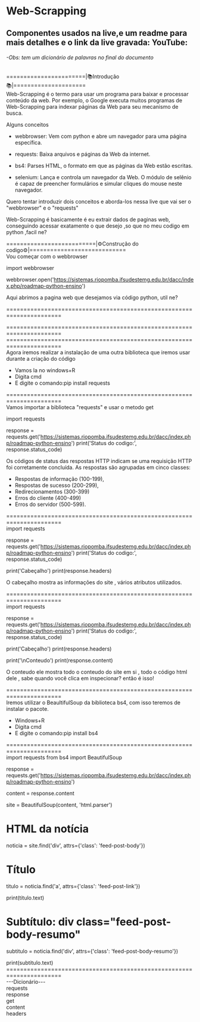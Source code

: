# Web-Scrapping
## Componentes usados na live,e um readme para mais detalhes e o link da live gravada: YouTube:
###### -Obs: tem um dicionário de palavras no final do documento

=======================|📚Introdução📚|=====================<br />
Web-Scrapping é o termo para usar um programa para baixar e processar conteúdo da web.
Por exemplo, o Google executa muitos programas de Web-Scrapping para indexar 
páginas da Web para seu mecanismo de busca.

Alguns conceitos 
* webbrowser: Vem com python e abre um navegador para uma página específica.

* requests: Baixa arquivos e páginas da Web da internet.

* bs4: Parses HTML, o formato em que as páginas da Web estão escritas.

* selenium: Lança e controla um navegador da Web. O módulo de selênio é capaz de preencher formulários e simular cliques do mouse neste navegador.

Quero tentar introduzir dois conceitos e aborda-los nessa live que vai ser o "webbrowser" e o "requests"

Web-Scrapping é basicamente é eu extrair dados de paginas web, conseguindo acessar exatamente o que desejo 
,so que no meu codigo em python ,facil ne?

==========================|⚙️Construção do codigo⚙️|============================<br />
Vou começar com o webbrowser

import webbrowser

webbrowser.open('https://sistemas.riopomba.ifsudestemg.edu.br/dacc/index.php/roadmap-python-ensino')

Aqui abrimos a pagina web que desejamos via código python, util ne? 

======================================================================<br />

======================================================================<br />
======================================================================<br />
Agora iremos realizar a instalação de uma outra biblioteca que iremos usar durante a criação do código
* Vamos la no windows+R 
* Digita cmd 
* E digite o comando:pip install requests

======================================================================<br />
Vamos importar a biblioteca "requests" e usar o metodo get

import requests

response = requests.get('https://sistemas.riopomba.ifsudestemg.edu.br/dacc/index.php/roadmap-python-ensino')
print('Status do codigo:', response.status_code)

Os códigos de status das respostas HTTP indicam se uma requisição HTTP foi corretamente concluída.
As respostas são agrupadas em cinco classes:

* Respostas de informação (100-199),
* Respostas de sucesso (200-299),
* Redirecionamentos (300-399)
* Erros do cliente (400-499)
* Erros do servidor (500-599).

======================================================================<br />
import requests

response = requests.get('https://sistemas.riopomba.ifsudestemg.edu.br/dacc/index.php/roadmap-python-ensino')
print('Status do codigo:', response.status_code)

print('Cabeçalho')
print(response.headers)

O cabeçalho mostra as informações do site , vários atributos utilizados.

======================================================================<br />
import requests

response = requests.get('https://sistemas.riopomba.ifsudestemg.edu.br/dacc/index.php/roadmap-python-ensino')
print('Status do codigo:', response.status_code)

print('Cabeçalho')
print(response.headers)

print('\nConteudo')
print(response.content)

O conteudo ele mostra todo o conteudo do site em si , todo o código html dele ,
sabe quando você clica em inspecionar? então é isso!

======================================================================<br />
Iremos utilizar o BeaultifulSoup da biblioteca bs4, com isso teremos de instalar 
o pacote.
* Windows+R 
* Digita cmd 
* E digite o comando:pip install bs4

======================================================================<br />
import requests
from bs4 import BeautifulSoup

response = requests.get('https://sistemas.riopomba.ifsudestemg.edu.br/dacc/index.php/roadmap-python-ensino')

content = response.content

site = BeautifulSoup(content, 'html.parser')

# HTML da notícia
noticia = site.find('div', attrs={'class': 'feed-post-body'})

# Título
titulo = noticia.find('a', attrs={'class': 'feed-post-link'})

print(titulo.text)

# Subtítulo: div class="feed-post-body-resumo"
subtitulo = noticia.find('div', attrs={'class': 'feed-post-body-resumo'})

print(subtitulo.text)
======================================================================<br />
---Dicionário---<br />
requests<br />
response<br />
get<br />
content<br />
headers<br />
